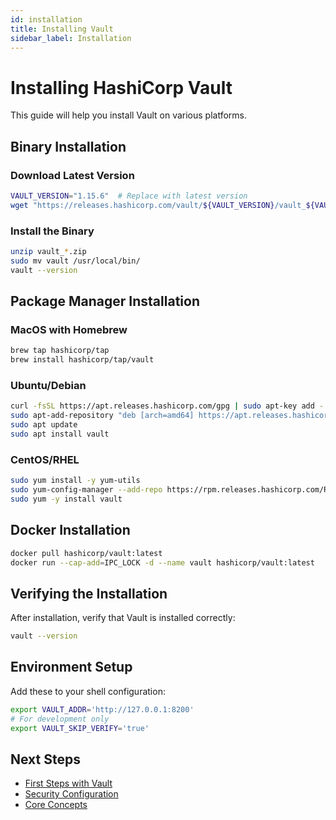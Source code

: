 ```yaml
---
id: installation
title: Installing Vault
sidebar_label: Installation
---
```


# Installing HashiCorp Vault

This guide will help you install Vault on various platforms.

## Binary Installation

### Download Latest Version

```bash
VAULT_VERSION="1.15.6"  # Replace with latest version
wget "https://releases.hashicorp.com/vault/${VAULT_VERSION}/vault_${VAULT_VERSION}_linux_amd64.zip"
```

### Install the Binary

```bash
unzip vault_*.zip
sudo mv vault /usr/local/bin/
vault --version
```

## Package Manager Installation

### MacOS with Homebrew

```bash
brew tap hashicorp/tap
brew install hashicorp/tap/vault
```

### Ubuntu/Debian

```bash
curl -fsSL https://apt.releases.hashicorp.com/gpg | sudo apt-key add -
sudo apt-add-repository "deb [arch=amd64] https://apt.releases.hashicorp.com $(lsb_release -cs) main"
sudo apt update
sudo apt install vault
```

### CentOS/RHEL

```bash
sudo yum install -y yum-utils
sudo yum-config-manager --add-repo https://rpm.releases.hashicorp.com/RHEL/hashicorp.repo
sudo yum -y install vault
```

## Docker Installation

```bash
docker pull hashicorp/vault:latest
docker run --cap-add=IPC_LOCK -d --name vault hashicorp/vault:latest
```

## Verifying the Installation

After installation, verify that Vault is installed correctly:

```bash
vault --version
```

## Environment Setup

Add these to your shell configuration:

```bash
export VAULT_ADDR='http://127.0.0.1:8200'
# For development only
export VAULT_SKIP_VERIFY='true'
```

## Next Steps

- [First Steps with Vault](first-steps)
- [Security Configuration](security)
- [Core Concepts](../core/architecture) 